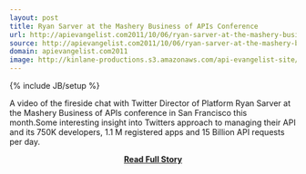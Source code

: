 ```yaml
---
layout: post
title: Ryan Sarver at the Mashery Business of APIs Conference
url: http://apievangelist.com2011/10/06/ryan-sarver-at-the-mashery-business-of-apis-conference/
source: http://apievangelist.com2011/10/06/ryan-sarver-at-the-mashery-business-of-apis-conference/
domain: apievangelist.com2011
image: http://kinlane-productions.s3.amazonaws.com/api-evangelist-site/blog/ryan_sarver_twitter.jpg
---
```

{% include JB/setup %}<p>A video of the fireside chat with Twitter Director of Platform Ryan Sarver at the Mashery Business of APIs conference in San Francisco this month.Some interesting insight into Twitters approach to managing their API and its 750K developers, 1.1 M registered apps and 15 Billion API requests per day. </p>
<center><p><a href="http://apievangelist.com2011/10/06/ryan-sarver-at-the-mashery-business-of-apis-conference/" style='padding:25px; font-sze:18px; font-weight: bold;'>Read Full Story</a></p></center>
